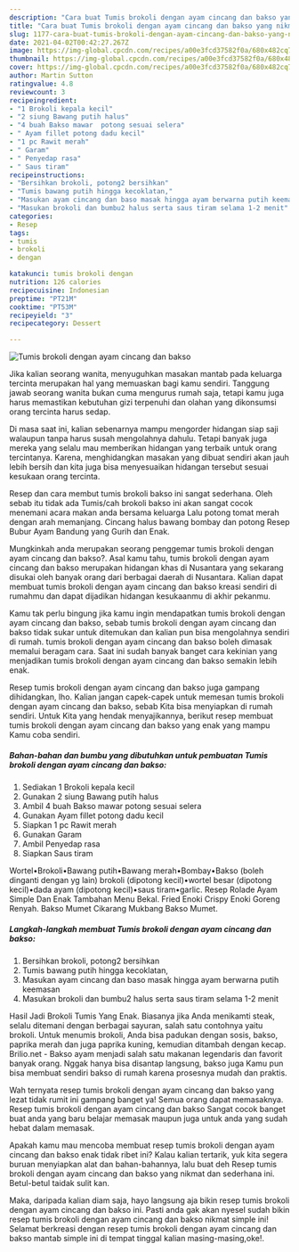 ```yaml
---
description: "Cara buat Tumis brokoli dengan ayam cincang dan bakso yang nikmat dan Mudah Dibuat"
title: "Cara buat Tumis brokoli dengan ayam cincang dan bakso yang nikmat dan Mudah Dibuat"
slug: 1177-cara-buat-tumis-brokoli-dengan-ayam-cincang-dan-bakso-yang-nikmat-dan-mudah-dibuat
date: 2021-04-02T00:42:27.267Z
image: https://img-global.cpcdn.com/recipes/a00e3fcd37582f0a/680x482cq70/tumis-brokoli-dengan-ayam-cincang-dan-bakso-foto-resep-utama.jpg
thumbnail: https://img-global.cpcdn.com/recipes/a00e3fcd37582f0a/680x482cq70/tumis-brokoli-dengan-ayam-cincang-dan-bakso-foto-resep-utama.jpg
cover: https://img-global.cpcdn.com/recipes/a00e3fcd37582f0a/680x482cq70/tumis-brokoli-dengan-ayam-cincang-dan-bakso-foto-resep-utama.jpg
author: Martin Sutton
ratingvalue: 4.8
reviewcount: 3
recipeingredient:
- "1 Brokoli kepala kecil"
- "2 siung Bawang putih halus"
- "4 buah Bakso mawar  potong sesuai selera"
- " Ayam fillet potong dadu kecil"
- "1 pc Rawit merah"
- " Garam"
- " Penyedap rasa"
- " Saus tiram"
recipeinstructions:
- "Bersihkan brokoli, potong2 bersihkan"
- "Tumis bawang putih hingga kecoklatan,"
- "Masukan ayam cincang dan baso masak hingga ayam berwarna putih keemasan"
- "Masukan brokoli dan bumbu2 halus serta saus tiram selama 1-2 menit"
categories:
- Resep
tags:
- tumis
- brokoli
- dengan

katakunci: tumis brokoli dengan 
nutrition: 126 calories
recipecuisine: Indonesian
preptime: "PT21M"
cooktime: "PT53M"
recipeyield: "3"
recipecategory: Dessert

---
```



![Tumis brokoli dengan ayam cincang dan bakso](https://img-global.cpcdn.com/recipes/a00e3fcd37582f0a/680x482cq70/tumis-brokoli-dengan-ayam-cincang-dan-bakso-foto-resep-utama.jpg)

Jika kalian seorang wanita, menyuguhkan masakan mantab pada keluarga tercinta merupakan hal yang memuaskan bagi kamu sendiri. Tanggung jawab seorang  wanita bukan cuma mengurus rumah saja, tetapi kamu juga harus memastikan kebutuhan gizi terpenuhi dan olahan yang dikonsumsi orang tercinta harus sedap.

Di masa  saat ini, kalian sebenarnya mampu mengorder hidangan siap saji walaupun tanpa harus susah mengolahnya dahulu. Tetapi banyak juga mereka yang selalu mau memberikan hidangan yang terbaik untuk orang tercintanya. Karena, menghidangkan masakan yang dibuat sendiri akan jauh lebih bersih dan kita juga bisa menyesuaikan hidangan tersebut sesuai kesukaan orang tercinta. 

Resep dan cara membut tumis brokoli bakso ini sangat sederhana. Oleh sebab itu tidak ada Tumis/cah brokoli bakso ini akan sangat cocok menemani acara makan anda bersama keluarga Lalu potong tomat merah dengan arah memanjang. Cincang halus bawang bombay dan potong Resep Bubur Ayam Bandung yang Gurih dan Enak.

Mungkinkah anda merupakan seorang penggemar tumis brokoli dengan ayam cincang dan bakso?. Asal kamu tahu, tumis brokoli dengan ayam cincang dan bakso merupakan hidangan khas di Nusantara yang sekarang disukai oleh banyak orang dari berbagai daerah di Nusantara. Kalian dapat membuat tumis brokoli dengan ayam cincang dan bakso kreasi sendiri di rumahmu dan dapat dijadikan hidangan kesukaanmu di akhir pekanmu.

Kamu tak perlu bingung jika kamu ingin mendapatkan tumis brokoli dengan ayam cincang dan bakso, sebab tumis brokoli dengan ayam cincang dan bakso tidak sukar untuk ditemukan dan kalian pun bisa mengolahnya sendiri di rumah. tumis brokoli dengan ayam cincang dan bakso boleh dimasak memalui beragam cara. Saat ini sudah banyak banget cara kekinian yang menjadikan tumis brokoli dengan ayam cincang dan bakso semakin lebih enak.

Resep tumis brokoli dengan ayam cincang dan bakso juga gampang dihidangkan, lho. Kalian jangan capek-capek untuk memesan tumis brokoli dengan ayam cincang dan bakso, sebab Kita bisa menyiapkan di rumah sendiri. Untuk Kita yang hendak menyajikannya, berikut resep membuat tumis brokoli dengan ayam cincang dan bakso yang enak yang mampu Kamu coba sendiri.

<!--inarticleads1-->

##### Bahan-bahan dan bumbu yang dibutuhkan untuk pembuatan Tumis brokoli dengan ayam cincang dan bakso:

1. Sediakan 1 Brokoli kepala kecil
1. Gunakan 2 siung Bawang putih halus
1. Ambil 4 buah Bakso mawar  potong sesuai selera
1. Gunakan  Ayam fillet potong dadu kecil
1. Siapkan 1 pc Rawit merah
1. Gunakan  Garam
1. Ambil  Penyedap rasa
1. Siapkan  Saus tiram


Wortel•Brokoli•Bawang putih•Bawang merah•Bombay•Bakso (boleh dinganti dengan yg lain) brokoli (dipotong kecil)•wortel besar (dipotong kecil)•dada ayam (dipotong kecil)•saus tiram•garlic. Resep Rolade Ayam Simple Dan Enak Tambahan Menu Bekal. Fried Enoki Crispy Enoki Goreng Renyah. Bakso Mumet Cikarang Mukbang Bakso Mumet. 

<!--inarticleads2-->

##### Langkah-langkah membuat Tumis brokoli dengan ayam cincang dan bakso:

1. Bersihkan brokoli, potong2 bersihkan
1. Tumis bawang putih hingga kecoklatan,
1. Masukan ayam cincang dan baso masak hingga ayam berwarna putih keemasan
1. Masukan brokoli dan bumbu2 halus serta saus tiram selama 1-2 menit


Hasil Jadi Brokoli Tumis Yang Enak. Biasanya jika Anda menikamti steak, selalu ditemani dengan berbagai sayuran, salah satu contohnya yaitu brokoli. Untuk menumis brokoli, Anda bisa padukan dengan sosis, bakso, paprika merah dan juga paprika kuning, kemudian ditambah dengan kecap. Brilio.net - Bakso ayam menjadi salah satu makanan legendaris dan favorit banyak orang. Nggak hanya bisa disantap langsung, bakso juga Kamu pun bisa membuat sendiri bakso di rumah karena prosesnya mudah dan praktis. 

Wah ternyata resep tumis brokoli dengan ayam cincang dan bakso yang lezat tidak rumit ini gampang banget ya! Semua orang dapat memasaknya. Resep tumis brokoli dengan ayam cincang dan bakso Sangat cocok banget buat anda yang baru belajar memasak maupun juga untuk anda yang sudah hebat dalam memasak.

Apakah kamu mau mencoba membuat resep tumis brokoli dengan ayam cincang dan bakso enak tidak ribet ini? Kalau kalian tertarik, yuk kita segera buruan menyiapkan alat dan bahan-bahannya, lalu buat deh Resep tumis brokoli dengan ayam cincang dan bakso yang nikmat dan sederhana ini. Betul-betul taidak sulit kan. 

Maka, daripada kalian diam saja, hayo langsung aja bikin resep tumis brokoli dengan ayam cincang dan bakso ini. Pasti anda gak akan nyesel sudah bikin resep tumis brokoli dengan ayam cincang dan bakso nikmat simple ini! Selamat berkreasi dengan resep tumis brokoli dengan ayam cincang dan bakso mantab simple ini di tempat tinggal kalian masing-masing,oke!.

